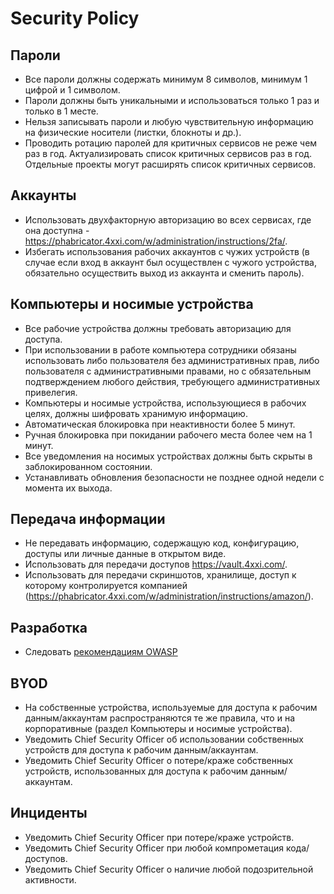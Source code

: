 # Security Policy
## Пароли
* Все пароли должны содержать минимум 8 символов, минимум 1 цифрой и 1 символом.
* Пароли должны быть уникальными и использоваться только 1 раз и только в 1 месте.
* Нельзя записывать пароли и любую чувствительную информацию на физические носители (листки, блокноты и др.).
* Проводить ротацию паролей для критичных сервисов не реже чем раз в год. Актуализировать список критичных сервисов раз в год. Отдельные проекты могут расширять список критичных сервисов.
## Аккаунты
* Использовать двухфакторную авторизацию во всех сервисах, где она доступна - https://phabricator.4xxi.com/w/administration/instructions/2fa/.
* Избегать использования рабочих аккаунтов с чужих устройств (в случае если вход в аккаунт был осуществлен с чужого устройства, обязательно осуществить выход из аккаунта и сменить пароль).
## Компьютеры и носимые устройства
* Все рабочие устройства должны требовать авторизацию для доступа.
* При использовании в работе компьютера сотрудники обязаны использовать либо пользователя без административных прав, либо пользователя с административными правами, но с обязательным подтверждением любого действия, требующего административных привелегия.
* Компьютеры и носимые устройства, использующиеся в рабочих целях, должны шифровать хранимую информацию.
* Автоматическая блокировка при неактивности более 5 минут.
* Ручная блокировка при покидании рабочего места более чем на 1 минут.
* Все уведомления на носимых устройствах должны быть скрыты в заблокированном состоянии.
* Устанавливать обновления безопасности не позднее одной недели с момента их выхода.
## Передача информации
* Не передавать информацию, содержащую код, конфигурацию, доступы или личные данные в открытом виде.
* Использовать для передачи доступов https://vault.4xxi.com/.
* Использовать для передачи скриншотов, хранилище, доступ к которому контролируется компанией (https://phabricator.4xxi.com/w/administration/instructions/amazon/).
## Разработка
* Следовать [рекомендациям OWASP](https://www.owasp.org/images/0/08/OWASP_SCP_Quick_Reference_Guide_v2.pdf)
## BYOD
* На собственные устройства, используемые для доступа к рабочим данным/аккаунтам распространяются те же правила, что и на корпоративные (раздел Компьютеры и носимые устройства).
* Уведомить Chief Security Officer об использовании собственных устройств для доступа к рабочим данным/аккаунтам.
* Уведомить Chief Security Officer о потере/краже собственных устройств, использованных для доступа к рабочим данным/аккаунтам.
## Инциденты
* Уведомить Chief Security Officer при потере/краже устройств.
* Уведомить Chief Security Officer при любой компрометация кода/доступов.
* Уведомить Chief Security Officer о наличие любой подозрительной активности.
